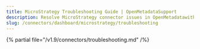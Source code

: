 ```yaml
---
title: MicroStrategy Troubleshooting Guide | OpenMetadataSupport
description: Resolve MicroStrategy connector issues in OpenMetadatawith expert troubleshooting tips, common error fixes, and step-by-step solutions for seamless integration.
slug: /connectors/dashboard/microstrategy/troubleshooting
---
```


{% partial file="/v1.9/connectors/troubleshooting.md" /%}
